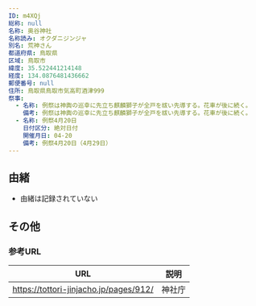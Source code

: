 ```yaml
---
ID: m4XQj
総称: null
名称: 奥谷神社
名称読み: オクダニジンジャ
別名: 荒神さん
都道府県: 鳥取県
区域: 鳥取市
緯度: 35.522441214148
経度: 134.0876481436662
郵便番号: null
住所: 鳥取県鳥取市気高町酒津999
祭事:
  - 名称: 例祭は神輿の巡幸に先立ち麒麟獅子が全戸を祓い先導する。花車が後に続く。
    備考: 例祭は神輿の巡幸に先立ち麒麟獅子が全戸を祓い先導する。花車が後に続く。
  - 名称: 例祭4月20日
    日付区分: 絶対日付
    開催月日: 04-20
    備考: 例祭4月20日（4月29日）
---
```


## 由緒

- 由緒は記録されていない

## その他

### 参考URL

| URL                                    | 説明   |
| -------------------------------------- | ------ |
| https://tottori-jinjacho.jp/pages/912/ | 神社庁 |
